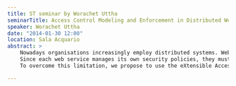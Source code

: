 ```yaml
---
title: ST seminar by Worachet Uttha
seminarTitle: Access Control Modeling and Enforcement in Distributed Web Applications
speaker: Worachet Uttha
date: "2014-01-30 12:00"
location: Sala Acquario
abstract: >
    Nowadays organisations increasingly employ distributed systems. Web services, which are a form of distributed system architecture, become the preferred implementation technology for realising the integration and interaction between various systems in Internet and Intranet environments.
    Since each web service manages its own security policies, they must interoperate while maintaining secure access to their information. In this context, access control becomes one of the challenging issues that must be well-defined in order to ensure a secure cooperation. A particularly difficult case involves a service that invokes another service to satisfy an initial request. We call it the ”Transitive access problem”.
    To overcome this limitation, we propose to use the eXtensible Access Control Markup Language (XACML) for defining Attribute based Access Control (ABAC) policies for web services. We focus on the authorisation issue of access control and solve the transitive access problem by integrating in the XACML architecture a module for supporting multiple attribute domains.

---
```

